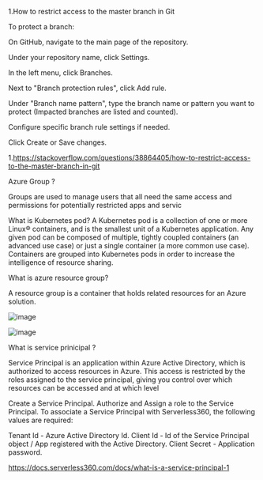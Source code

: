 
1.How to restrict access to the master branch in Git

To protect a branch:

On GitHub, navigate to the main page of the repository.

Under your repository name, click Settings.

In the left menu, click Branches.

Next to "Branch protection rules", click Add rule.

Under "Branch name pattern", type the branch name or pattern you want to protect (Impacted branches are listed and counted).

Configure specific branch rule settings if needed.

Click Create or Save changes.


1.https://stackoverflow.com/questions/38864405/how-to-restrict-access-to-the-master-branch-in-git


Azure Group ?

Groups are used to manage users that all need the same access and permissions for potentially restricted apps and servic

What is Kubernetes pod?
A Kubernetes pod is a collection of one or more Linux® containers, and is the smallest unit of a Kubernetes application. Any given pod can be composed of multiple, tightly coupled containers (an advanced use case) or just a single container (a more common use case). 
Containers are grouped into Kubernetes pods in order to increase the intelligence of resource sharing.

What is azure resource group?

A resource group is a container that holds related resources for an Azure solution.

![image](https://user-images.githubusercontent.com/30367367/232394645-d06f4774-9825-4a51-a95d-65f79dd981d2.png)


![image](https://user-images.githubusercontent.com/30367367/232394481-187e2d6a-e28c-4ce3-a999-1fe319023da5.png)




What is service prinicipal ?

Service Principal is an application within Azure Active Directory, which is authorized to access resources in Azure. This access is restricted by the roles assigned to the service principal, giving you control over which resources can be accessed and at which level

Create a Service Principal.
Authorize and Assign a role to the Service Principal.
To associate a Service Principal with Serverless360, the following values are required:

Tenant Id - Azure Active Directory Id.
Client Id - Id of the Service Principal object / App registered with the Active Directory.
Client Secret - Application password.

https://docs.serverless360.com/docs/what-is-a-service-principal-1




